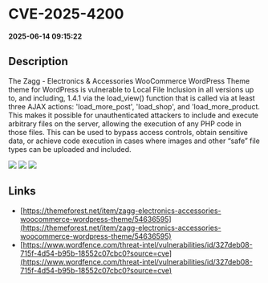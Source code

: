 # CVE-2025-4200

**2025-06-14 09:15:22**

## Description
The Zagg - Electronics & Accessories WooCommerce WordPress Theme theme for WordPress is vulnerable to Local File Inclusion in all versions up to, and including, 1.4.1 via the load_view() function that is called via at least three AJAX actions: 'load_more_post', 'load_shop', and 'load_more_product. This makes it possible for unauthenticated attackers to include and execute arbitrary files on the server, allowing the execution of any PHP code in those files. This can be used to bypass access controls, obtain sensitive data, or achieve code execution in cases where images and other “safe” file types can be uploaded and included.

![](https://img.shields.io/static/v1?label=Score&message=8.1&color=red)
![](https://img.shields.io/static/v1?label=Severity&message=HIGH&color=red)
![](https://img.shields.io/static/v1?label=CWE&message=RFI&color=green)

## Links
- [https://themeforest.net/item/zagg-electronics-accessories-woocommerce-wordpress-theme/54636595](https://themeforest.net/item/zagg-electronics-accessories-woocommerce-wordpress-theme/54636595)
- [https://www.wordfence.com/threat-intel/vulnerabilities/id/327deb08-715f-4d54-b95b-18552c07cbc0?source=cve](https://www.wordfence.com/threat-intel/vulnerabilities/id/327deb08-715f-4d54-b95b-18552c07cbc0?source=cve)
